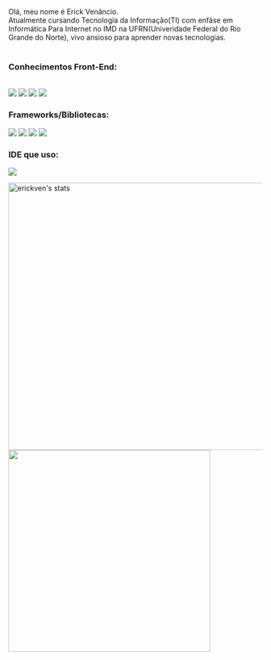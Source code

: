 Olá, meu nome é Erick Venâncio.
<br>
Atualmente cursando Tecnologia da Informação(TI) com enfâse em Informática Para Internet no IMD na UFRN(Univeridade Federal do Rio Grande do Norte), vivo ansioso para aprender novas tecnologias.
<br>
<br>
<h3>Conhecimentos Front-End:</h3> 
<br>
<div>
<img src="https://img.shields.io/badge/HTML5-E34F26?style=for-the-badge&logo=html5&logoColor=white" />
<img src="https://img.shields.io/badge/CSS3-1572B6?style=for-the-badge&logo=css3&logoColor=white" />
<img src="https://img.shields.io/badge/JavaScript-323330?style=for-the-badge&logo=javascript&logoColor=F7DF1E" />
<img src="https://img.shields.io/badge/TypeScript-007ACC?style=for-the-badge&logo=typescript&logoColor=white" />
</div>

<h3>Frameworks/Bibliotecas:</h3>
<div>
<img src="https://img.shields.io/badge/Bootstrap-563D7C?style=for-the-badge&logo=bootstrap&logoColor=white" />
<img src="https://img.shields.io/badge/Tailwind_CSS-38B2AC?style=for-the-badge&logo=tailwind-css&logoColor=white" />
<img src="https://img.shields.io/badge/jQuery-0769AD?style=for-the-badge&logo=jquery&logoColor=white" />
<img src="https://img.shields.io/badge/Svelte-4A4A55?style=for-the-badge&logo=svelte&logoColor=FF3E00" />
</div>

<h3>IDE que uso:</h3
<div>
  <img src="https://img.shields.io/badge/Visual_Studio_Code-0078D4?style=for-the-badge&logo=visual%20studio%20code&logoColor=white"/>
</div>
<br>
<p align="left">
  <img width="530em" src="https://github-readme-stats.vercel.app/api?username=erickven&show_icons=true&theme=vision-friendly-dark" alt="erickven's stats" />
  <img width="400em" src="https://github-readme-stats.vercel.app/api/top-langs/?username=erickven&layout=compact" />
</p>
